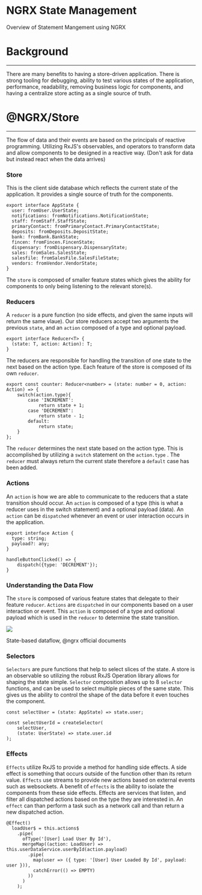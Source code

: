# NGRX State Management

Overview of Statement Mangement using NGRX

# Background

---

There are many benefits to having a store-driven application. There is strong tooling for debugging, ability to test various states of the application, performance, readability, removing business logic for components, and having a centralize store acting as a single source of truth.

# @NGRX/Store

---

The flow of data and their events are based on the principals of reactive programming. Utilizing RxJS's observables, and operators to transform data and allow components to be designed in a reactive way. (Don't ask for data but instead react when the data arrives)

### Store

This is the client side database which reflects the current state of the application. It provides a single source of truth for the components. 

    export interface AppState {
      user: fromUser.UserState;
      notifications: fromNotifications.NotificationState;
      staff: fromStaff.StaffState;
      primaryContact: fromPrimaryContact.PrimaryContactState;
      deposits: fromDeposits.DepositState;
      bank: fromBank.BankState;
      fincen: fromFincen.FincenState;
      dispensary: fromDispensary.DispensaryState;
      sales: fromSales.SalesState;
      salesfile: fromSalesFile.SalesFileState;
      vendors: fromVendor.VendorState;
    }

The `store` is composed of smaller feature states which gives the ability for components to only being listening to the relevant store(s). 


### Reducers

A `reducer` is a pure function (no side effects, and given the same inputs will return the same vlaue). Our store reducers accept two arguments the previous `state`, and an `action` composed of a type and optional payload. 

    export interface Reducer<T> {
      (state: T, action: Action): T;
    }

The reducers are responsible for handling the transition of one state to the next based on the action type. Each feature of the store is composed of its own `reducer`.

    export const counter: Reducer<number> = (state: number = 0, action: Action) => {
        switch(action.type){
            case 'INCREMENT':
                return state + 1;
            case 'DECREMENT':
                return state - 1;
            default:
                return state;
        }
    };

The `reducer` determines the next state based on the action type. This is accomplished by utilizing a `switch` statement on the `action.type` . The `reducer` must always return the current state therefore a `default` case has been added.

### Actions

An `action` is how we are able to communicate to the reducers that a state transition should occur. An `action` is composed of a type (this is what a reducer uses in the switch statement) and a optional payload (data). An `action` can be `dispatched` whenever an event or user interaction occurs in the application.

    export interface Action {
      type: string;
      payload?: any;
    }

    handleButtonClicked() => {
    	dispatch({type: 'DECREMENT'});
    }

### Understanding the Data Flow

The `store` is composed of various feature states that delegate to their feature `reducer`. `Actions` are `dispatched` in our components based on a user interaction or event. This `action` is composed of a type and optional payload which is used in the `reducer` to determine the state transition. 

![](Untitled-c55ff849-1e0a-4799-bd6f-9920be7b735e.png)

State-based dataflow, @ngrx official documents

### Selectors

`Selectors` are pure functions that help to select slices of the state. A store is an observable so utilizing the robust RxJS Operation library allows for shaping the state simple. `Selector` composition allows up to 8 `selector` functions, and can be used to select multiple pieces of the same state. This gives us the ability to control the shape of the data before it even touches the component.

    const selectUser = (state: AppState) => state.user;
    
    const selectUserId = createSelector(
    	selectUser,
    	(state: UserState) => state.user.id
    );

### Effects

`Effects` utilize RxJS to provide a method for handling side effects. A side effect is something that occurs outside of the function other than its return value. `Effects` use streams to provide new actions based on external events such as websockets. A benefit of `effects` is the ability to isolate the components from these side effects. Effects are services that listen, and filter all dispatched actions based on the type they are interested in. An `effect` can than perform a task such as a network call and than return a new dispatched action.

    @Effect()
      loadUser$ = this.actions$
        .pipe(
          ofType('[User] Load User By Id'),
          mergeMap((action: LoadUser) => this.userDataService.userById(action.payload)
            .pipe(
              map(user => ({ type: '[User] User Loaded By Id', payload: user })),
              catchError(() => EMPTY)
            ))
          )
        );